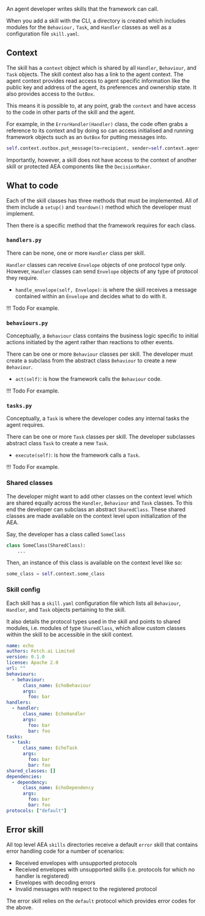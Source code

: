 An agent developer writes skills that the framework can call.

When you add a skill with the CLI, a directory is created which includes modules for the `Behaviour,` `Task`, and `Handler` classes as well as a configuration file `skill.yaml`.


## Context

The skill has a `context` object which is shared by all `Handler`, `Behaviour`, and `Task` objects. The skill context also has a link to the agent context. The agent context provides read access to agent specific information like the public key and address of the agent, its preferences and ownership state. It also provides access to the `OutBox`.

This means it is possible to, at any point, grab the `context` and have access to the code in other parts of the skill and the agent.

For example, in the `ErrorHandler(Handler)` class, the code often grabs a reference to its context and by doing so can access initialised and running framework objects such as an `OutBox` for putting messages into.

``` python
self.context.outbox.put_message(to=recipient, sender=self.context.agent_public_key,protocol_id=DefaultMessage.protocol_id, message=DefaultSerializer().encode(reply))
``` 

Importantly, however, a skill does not have access to the context of another skill or protected AEA components like the `DecisionMaker`.


## What to code

Each of the skill classes has three methods that must be implemented. All of them include a `setup()` and `teardown()` method which the developer must implement. 

Then there is a specific method that the framework requires for each class.

### `handlers.py`

There can be none, one or more `Handler` class per skill.

`Handler` classes can receive `Envelope` objects of one protocol type only. However, `Handler` classes can send `Envelope` objects of any type of protocol they require.

* `handle_envelope(self, Envelope)`: is where the skill receives a message contained within an `Envelope` and decides what to do with it.


!!!	Todo
	For example.


### `behaviours.py`

Conceptually, a `Behaviour`  class contains the business logic specific to initial actions initiated by the agent rather than reactions to other events.

There can be one or more `Behaviour` classes per skill. The developer must create a subclass from the abstract class `Behaviour` to create a new `Behaviour`.

* `act(self)`: is how the framework calls the `Behaviour` code. 

!!!	Todo
	For example.


### `tasks.py`

Conceptually, a `Task` is where the developer codes any internal tasks the agent requires.

There can be one or more `Task` classes per skill. The developer subclasses abstract class `Task` to create a new `Task`.

* `execute(self)`: is how the framework calls a `Task`. 

!!!	Todo
	For example.

### Shared classes

The developer might want to add other classes on the context level which are shared equally across the `Handler`, `Behaviour` and `Task` classes. To this end the developer can subclass an abstract `SharedClass`. These shared classes are made available on the context level upon initialization of the AEA.

Say, the developer has a class called `SomeClass`
``` python
class SomeClass(SharedClass):
    ...
```

Then, an instance of this class is available on the context level like so:
``` python
some_class = self.context.some_class
``` 

### Skill config

Each skill has a `skill.yaml` configuration file which lists all `Behaviour`, `Handler`, and `Task` objects pertaining to the skill.

It also details the protocol types used in the skill and points to shared modules, i.e. modules of type `SharedClass`, which allow custom classes within the skill to be accessible in the skill context.

``` yaml
name: echo
authors: Fetch.ai Limited
version: 0.1.0
license: Apache 2.0
url: ""
behaviours:
  - behaviour:
      class_name: EchoBehaviour
      args:
        foo: bar
handlers:
  - handler:
      class_name: EchoHandler
      args:
        foo: bar
        bar: foo
tasks:
  - task:
      class_name: EchoTask
      args:
        foo: bar
        bar: foo
shared_classes: []
dependencies:
  - dependency:
      class_name: EchoDependency
      args:
        foo: bar
        bar: foo
protocols: ["default"]
```


## Error skill

All top level AEA `skills` directories receive a default `error` skill that contains error handling code for a number of scenarios:

* Received envelopes with unsupported protocols 
* Received envelopes with unsupported skills (i.e. protocols for which no handler is registered)
* Envelopes with decoding errors
* Invalid messages with respect to the registered protocol

The error skill relies on the `default` protocol which provides error codes for the above.


<br />